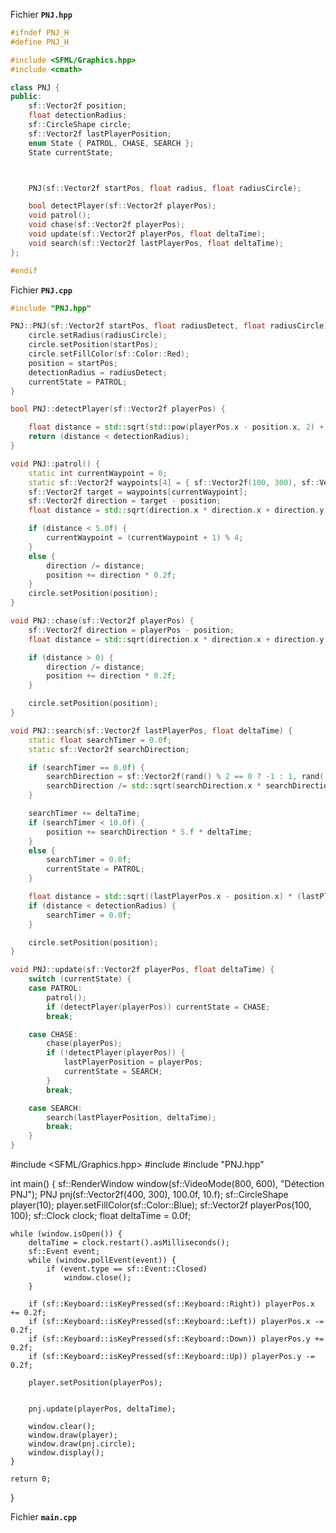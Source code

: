 Fichier **`PNJ.hpp`**  
```cpp
#ifndef PNJ_H
#define PNJ_H

#include <SFML/Graphics.hpp>
#include <cmath>

class PNJ {
public:
    sf::Vector2f position;
    float detectionRadius;
    sf::CircleShape circle;
	sf::Vector2f lastPlayerPosition;
    enum State { PATROL, CHASE, SEARCH };
    State currentState;



    PNJ(sf::Vector2f startPos, float radius, float radiusCircle);

    bool detectPlayer(sf::Vector2f playerPos);
    void patrol();
    void chase(sf::Vector2f playerPos);
    void update(sf::Vector2f playerPos, float deltaTime); 
    void search(sf::Vector2f lastPlayerPos, float deltaTime);
};

#endif
```



Fichier **`PNJ.cpp`**  
```cpp
#include "PNJ.hpp"

PNJ::PNJ(sf::Vector2f startPos, float radiusDetect, float radiusCircle) {
    circle.setRadius(radiusCircle);
    circle.setPosition(startPos);
    circle.setFillColor(sf::Color::Red);
    position = startPos;
    detectionRadius = radiusDetect;
	currentState = PATROL;
}

bool PNJ::detectPlayer(sf::Vector2f playerPos) {

    float distance = std::sqrt(std::pow(playerPos.x - position.x, 2) + std::pow(playerPos.y - position.y, 2));
    return (distance < detectionRadius);
}

void PNJ::patrol() {
    static int currentWaypoint = 0;
    static sf::Vector2f waypoints[4] = { sf::Vector2f(100, 300), sf::Vector2f(500, 100), sf::Vector2f(100, 300), sf::Vector2f(500, 300) };
    sf::Vector2f target = waypoints[currentWaypoint];
    sf::Vector2f direction = target - position;
    float distance = std::sqrt(direction.x * direction.x + direction.y * direction.y);

    if (distance < 5.0f) {
        currentWaypoint = (currentWaypoint + 1) % 4;
    }
    else {
        direction /= distance;
        position += direction * 0.2f;
    }
    circle.setPosition(position);
}

void PNJ::chase(sf::Vector2f playerPos) {
    sf::Vector2f direction = playerPos - position;
    float distance = std::sqrt(direction.x * direction.x + direction.y * direction.y);

    if (distance > 0) {
        direction /= distance;
        position += direction * 0.2f;
    }

	circle.setPosition(position);
}

void PNJ::search(sf::Vector2f lastPlayerPos, float deltaTime) {
    static float searchTimer = 0.0f;
    static sf::Vector2f searchDirection;

    if (searchTimer == 0.0f) {
        searchDirection = sf::Vector2f(rand() % 2 == 0 ? -1 : 1, rand() % 2 == 0 ? -1 : 1);
        searchDirection /= std::sqrt(searchDirection.x * searchDirection.x + searchDirection.y * searchDirection.y);
    }

    searchTimer += deltaTime;
    if (searchTimer < 10.0f) {
        position += searchDirection * 5.f * deltaTime;
    }
    else {
        searchTimer = 0.0f;
		currentState = PATROL;
    }

    float distance = std::sqrt((lastPlayerPos.x - position.x) * (lastPlayerPos.x - position.x) + (lastPlayerPos.y - position.y) * (lastPlayerPos.y - position.y));
    if (distance < detectionRadius) {
        searchTimer = 0.0f;
    }

    circle.setPosition(position);
}

void PNJ::update(sf::Vector2f playerPos, float deltaTime) {
    switch (currentState) {
    case PATROL:
        patrol();
        if (detectPlayer(playerPos)) currentState = CHASE;
        break;

    case CHASE:
        chase(playerPos);
        if (!detectPlayer(playerPos)) {
			lastPlayerPosition = playerPos;
            currentState = SEARCH;
        }
        break;

    case SEARCH:
        search(lastPlayerPosition, deltaTime);
        break;
    }
}
```
#include <SFML/Graphics.hpp>
#include <iostream>
#include "PNJ.hpp"

int main() {
    sf::RenderWindow window(sf::VideoMode(800, 600), "Détection PNJ");
    PNJ pnj(sf::Vector2f(400, 300), 100.0f, 10.f);
    sf::CircleShape player(10);
    player.setFillColor(sf::Color::Blue);
    sf::Vector2f playerPos(100, 100);
	sf::Clock clock;
	float deltaTime = 0.0f;

    while (window.isOpen()) {
		deltaTime = clock.restart().asMilliseconds();
        sf::Event event;
        while (window.pollEvent(event)) {
            if (event.type == sf::Event::Closed)
                window.close();
        }

        if (sf::Keyboard::isKeyPressed(sf::Keyboard::Right)) playerPos.x += 0.2f;
        if (sf::Keyboard::isKeyPressed(sf::Keyboard::Left)) playerPos.x -= 0.2f;
        if (sf::Keyboard::isKeyPressed(sf::Keyboard::Down)) playerPos.y += 0.2f;
        if (sf::Keyboard::isKeyPressed(sf::Keyboard::Up)) playerPos.y -= 0.2f;

        player.setPosition(playerPos);


		pnj.update(playerPos, deltaTime);

        window.clear();
        window.draw(player);
		window.draw(pnj.circle);
        window.display();
    }

    return 0;
}


Fichier **`main.cpp`**  

```cpp

```
